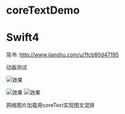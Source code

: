 # coreTextDemo
# Swift4

简书: http://www.jianshu.com/u/1fcb80d47195

动画测试

![效果](https://github.com/haohaocai/coreTextDemo/blob/master/coreTextDemo/Resource/coreText.gif)

![效果](https://github.com/haohaocai/coreTextDemo/blob/master/coreTextDemo/Resource/click2.gif)
![效果](https://github.com/haohaocai/coreTextDemo/blob/master/coreTextDemo/Resource/click.gif)

网络图片加载用coreText实现图文混排

